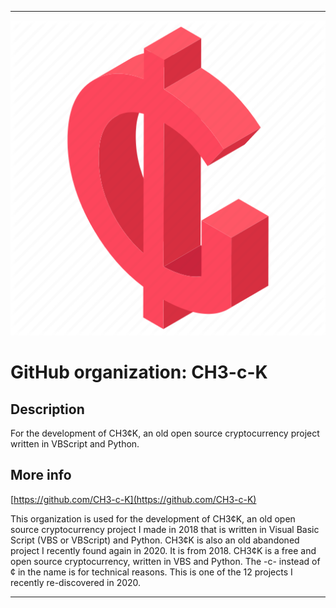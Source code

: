 
***

![RedCent.png failed to load. The file may be missing or corrupt. Check the file path for errors first.](/AdditionalInfo/1/CH3-c-K/RedCent.png)

# GitHub organization: CH3-c-K

## Description

For the development of CH3¢K, an old open source cryptocurrency project written in VBScript and Python.

## More info

[https://github.com/CH3-c-K](https://github.com/CH3-c-K)

This organization is used for the development of CH3¢K, an old open source cryptocurrency project I made in 2018 that is written in Visual Basic Script (VBS or VBScript) and Python. CH3¢K is also an old abandoned project I recently found again in 2020. It is from 2018. CH3¢K is a free and open source cryptocurrency, written in VBS and Python. The -c- instead of ¢ in the name is for technical reasons. This is one of the 12 projects I recently re-discovered in 2020. 

***
